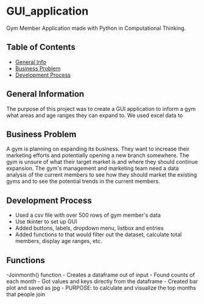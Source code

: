 # GUI_application
Gym Member Application made with Python in Computational Thinking.

## Table of Contents
* [General Info](#general-information)
* [Business Problem](#business-problem)
* [Development Process](#development-process)



## General Information
The purpose of this project was to create a GUI application to inform a gym what areas and age ranges they can expand to. We used excel data to 



## Business Problem
A gym is planning on expanding its business. They want to increase their marketing efforts and potentially opening a new branch somewhere. The gym is unsure of what their target market is and where they should continue expansion. The gym's management and marketing team need a data analysis of the current members to see how they should market the existing gyms and to see the potential trends in the current members. 


## Development Process
- Used a csv file with over 500 rows of gym member's data
- Use tkinter to set up GUI
- Added buttons, labels, dropdown menu, listbox and entries
- Added functions to that would filter out the dataset, calculate total members, display age ranges, etc.


## Functions
-Joinmonth() function​
    - Creates a dataframe out of input
    - Found counts of each month​
    - Got values and keys directly from the dataframe​
    - Created bar plot and saved as jpg​
    - PURPOSE: to calculate and visualize the top months that people join